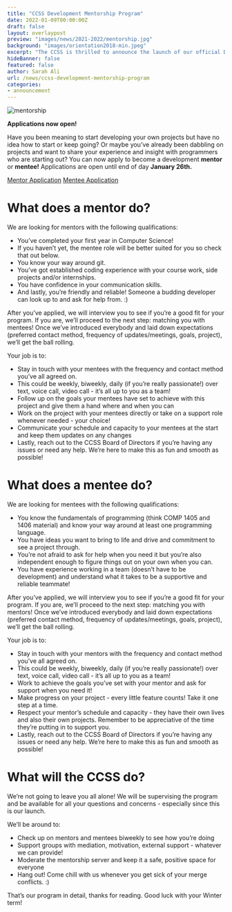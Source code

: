 ```yaml
---
title: "CCSS Development Mentorship Program"
date: 2022-01-09T00:00:00Z
draft: false
layout: overlaypost
preview: "images/news/2021-2022/mentorship.jpg"
background: "images/orientation2018-min.jpeg"
excerpt: "The CCSS is thrilled to announce the launch of our official Development Mentorship Program!"
hideBanner: false
featured: false
author: Sarah Ali
url: /news/ccss-development-mentorship-program
categories:
- announcement
---
```


![mentorship](/images/news/2021-2022/mentorship.jpg)

**Applications now open!**

Have you been meaning to start developing your own projects but have no idea how to start or keep going? Or maybe you’ve already been dabbling on projects and want to share your experience and insight with programmers who are starting out? You can now apply to become a development **mentor** or **mentee!** Applications are open until end of day **January 26th.**

[Mentor Application](https://docs.google.com/forms/d/e/1FAIpQLSdKffg2WX40L2XHtkADC5kOoGHydVo5Wyvvq92emG_7-Zfd5w/viewform)
[Mentee Application](https://docs.google.com/forms/d/e/1FAIpQLSfP0tNfo_15C2kPwxHumwezz-bzZ3SzQo_llRf7C4EM01HEpQ/viewform)

# What does a mentor do?

We are looking for mentors with the following qualifications:

- You’ve completed your first year in Computer Science!
- If you haven’t yet, the mentee role will be better suited for you so check that out below.
- You know your way around git.
- You’ve got established coding experience with your course work, side projects and/or internships. 
- You have confidence in your communication skills.
- And lastly, you’re friendly and reliable! Someone a budding developer can look up to and ask for help from. :) 

After you’ve applied, we will interview you to see if you’re a good fit for your program. If you are, we’ll proceed to the next step: matching you with mentees! Once we’ve introduced everybody and laid down expectations (preferred contact method, frequency of updates/meetings, goals, project), we’ll get the ball rolling.

Your job is to:

- Stay in touch with your mentees with the frequency and contact method you’ve all agreed on.
- This could be weekly, biweekly, daily (if you’re really passionate!) over text, voice call, video call - it’s all up to you as a team!
- Follow up on the goals your mentees have set to achieve with this project and give them a hand where and when you can
- Work on the project with your mentees directly or take on a support role whenever needed - your choice!
- Communicate your schedule and capacity to your mentees at the start and keep them updates on any changes 
- Lastly, reach out to the CCSS Board of Directors if you’re having any issues or need any help. We’re here to make this as fun and smooth as possible!

# What does a mentee do?

We are looking for mentees with the following qualifications:

- You know the fundamentals of programming (think COMP 1405 and 1406 material) and know your way around at least one programming language.
- You have ideas you want to bring to life and drive and commitment to see a project through.
- You’re not afraid to ask for help when you need it but you’re also independent enough to figure things out on your own when you can.
- You have experience working in a team (doesn’t have to be development) and understand what it takes to be a supportive and reliable teammate!

After you’ve applied, we will interview you to see if you’re a good fit for your program. If you are, we’ll proceed to the next step: matching you with mentors! Once we’ve introduced everybody and laid down expectations (preferred contact method, frequency of updates/meetings, goals, project), we’ll get the ball rolling.

Your job is to:

- Stay in touch with your mentors with the frequency and contact method you’ve all agreed on.
- This could be weekly, biweekly, daily (if you’re really passionate!) over text, voice call, video call - it’s all up to you as a team!
- Work to achieve the goals you’ve set with your mentor and ask for support when you need it!
- Make progress on your project - every little feature counts! Take it one step at a time. 
- Respect your mentor’s schedule and capacity - they have their own lives and also their own projects. Remember to be appreciative of the time they’re putting in to support you.
- Lastly, reach out to the CCSS Board of Directors if you’re having any issues or need any help. We’re here to make this as fun and smooth as possible!

# What will the CCSS do?

We’re not going to leave you all alone! We will be supervising the program and be available for all your questions and concerns - especially since this is our launch.

We’ll be around to:

- Check up on mentors and mentees biweekly to see how you’re doing
- Support groups with mediation, motivation, external support - whatever we can provide!
- Moderate the mentorship server and keep it a safe, positive space for everyone
- Hang out! Come chill with us whenever you get sick of your merge conflicts. :) 

That’s our program in detail, thanks for reading. Good luck with your Winter term!
